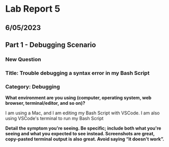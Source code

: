 # Lab Report 5
## 6/05/2023
## Part 1 - Debugging Scenario
### New Question
### Title: Trouble debugging a syntax error in my Bash Script
### Category: Debugging
**What environment are you using (computer, operating system, web browser, terminal/editor, and so on)?**

I am using a Mac, and I am editing my Bash Script with VSCode. I am also using VSCode's terminal to run my Bash Script

**Detail the symptom you're seeing. Be specific; include both what you're seeing and what you expected to see instead. Screenshots are great, copy-pasted terminal output is also great. Avoid saying “it doesn't work”.**




